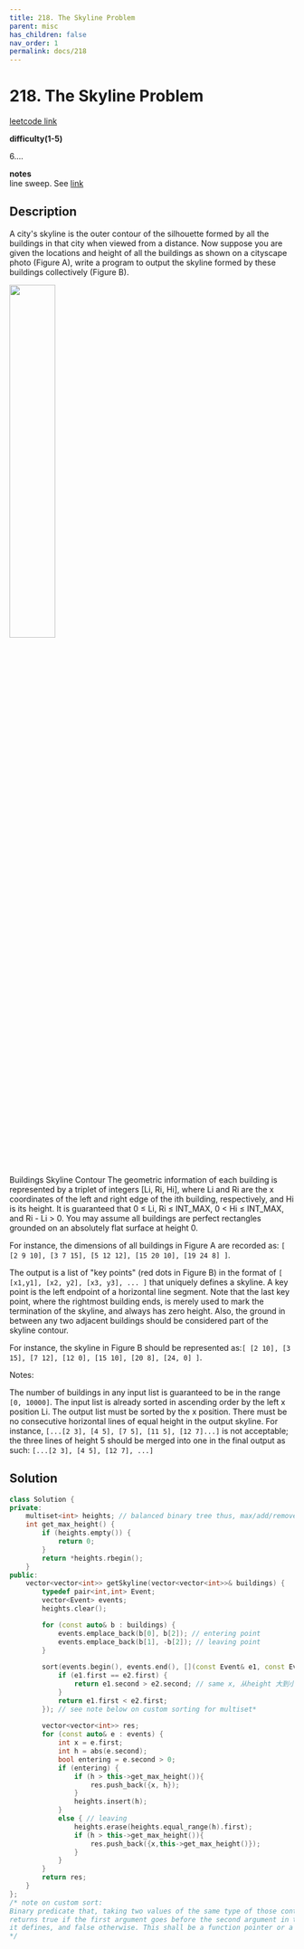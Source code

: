 ```yaml
---
title: 218. The Skyline Problem
parent: misc 
has_children: false
nav_order: 1
permalink: docs/218
---
```

# 218. The Skyline Problem
[leetcode link]()

**difficulty(1-5)**   

6....

**notes**   
line sweep. See [link](https://www.youtube.com/watch?v=8Kd-Tn_Rz7s)

## Description
A city's skyline is the outer contour of the silhouette formed by all the buildings in that city when viewed from a distance. Now suppose you are given the locations and height of all the buildings as shown on a cityscape photo (Figure A), write a program to output the skyline formed by these buildings collectively (Figure B).

<img src="https://leetcode.com/static/images/problemset/skyline2.jpg" width="40%">

Buildings  Skyline Contour
The geometric information of each building is represented by a triplet of integers [Li, Ri, Hi], where Li and Ri are the x coordinates of the left and right edge of the ith building, respectively, and Hi is its height. It is guaranteed that 0 ≤ Li, Ri ≤ INT_MAX, 0 < Hi ≤ INT_MAX, and Ri - Li > 0. You may assume all buildings are perfect rectangles grounded on an absolutely flat surface at height 0.

For instance, the dimensions of all buildings in Figure A are recorded as: 
`[ [2 9 10], [3 7 15], [5 12 12], [15 20 10], [19 24 8] ]`.

The output is a list of "key points" (red dots in Figure B) in the format of `[ [x1,y1], [x2, y2], [x3, y3], ... ]` that uniquely defines a skyline. A key point is the left endpoint of a horizontal line segment. Note that the last key point, where the rightmost building ends, is merely used to mark the termination of the skyline, and always has zero height. Also, the ground in between any two adjacent buildings should be considered part of the skyline contour.

For instance, the skyline in Figure B should be represented as:`[ [2 10], [3 15], [7 12], [12 0], [15 10], [20 8], [24, 0] ]`.

Notes:

The number of buildings in any input list is guaranteed to be in the range `[0, 10000]`.
The input list is already sorted in ascending order by the left x position Li.
The output list must be sorted by the x position.
There must be no consecutive horizontal lines of equal height in the output skyline. For instance, `[...[2 3], [4 5], [7 5], [11 5], [12 7]...]` is not acceptable; the three lines of height 5 should be merged into one in the final output as such: `[...[2 3], [4 5], [12 7], ...]`


## Solution
```c++
class Solution {
private:
    multiset<int> heights; // balanced binary tree thus, max/add/remove O(nlogn)
    int get_max_height() {
        if (heights.empty()) {
            return 0;
        }
        return *heights.rbegin();
    }
public:
    vector<vector<int>> getSkyline(vector<vector<int>>& buildings) {
        typedef pair<int,int> Event;
        vector<Event> events;
        heights.clear();

        for (const auto& b : buildings) {
            events.emplace_back(b[0], b[2]); // entering point
            events.emplace_back(b[1], -b[2]); // leaving point
        }
    
        sort(events.begin(), events.end(), [](const Event& e1, const Event& e2) {
            if (e1.first == e2.first) {
                return e1.second > e2.second; // same x, 从height 大到小排
            } 
            return e1.first < e2.first;
        }); // see note below on custom sorting for multiset*
        
        vector<vector<int>> res;
        for (const auto& e : events) {
            int x = e.first;
            int h = abs(e.second);
            bool entering = e.second > 0;
            if (entering) {
                if (h > this->get_max_height()){
                    res.push_back({x, h});
                }
                heights.insert(h);
            }
            else { // leaving
                heights.erase(heights.equal_range(h).first);
                if (h > this->get_max_height()){
                    res.push_back({x,this->get_max_height()});
                }
            }
        }
        return res;
    }
};
/* note on custom sort: 
Binary predicate that, taking two values of the same type of those contained in the multiset, 
returns true if the first argument goes before the second argument in the strict weak ordering
it defines, and false otherwise. This shall be a function pointer or a function object.
*/
```
